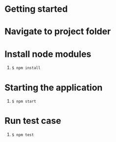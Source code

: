 # Getting started
# Navigate to project folder

# Install node modules
1. `$ npm install`


# Starting the application
1. `$ npm start`


# Run test case
1. `$ npm test`